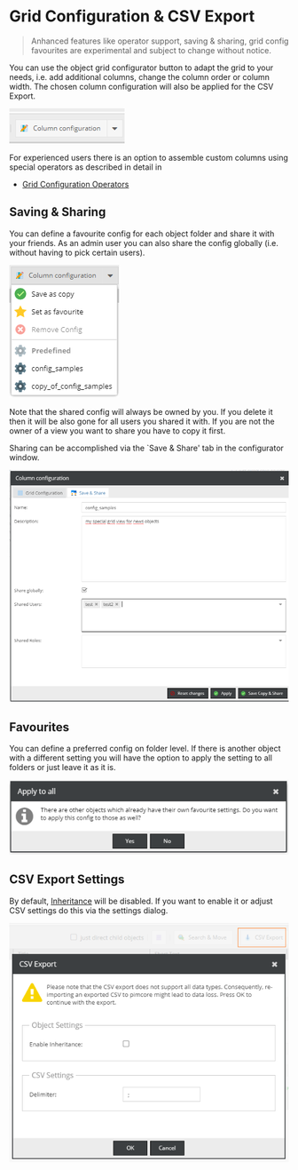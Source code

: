 # Grid Configuration & CSV Export

> Anhanced features like operator support, saving & sharing, grid config favourites are experimental and subject to change without notice. 

You can use the object grid configurator button to adapt the grid to your needs,
i.e. add additional columns, change the column order or column width.
The chosen column configuration will also be applied for the CSV Export.

![Configurator Button](../img/gridconfig/configurator_button.png)

For experienced users there is an option to assemble custom columns using special operators as described in detail in 
* [Grid Configuration Operators](./02_Grid_Configuration_Operators.md)

## Saving & Sharing

You can define a favourite config for each object folder and share it with your friends.
As an admin user you can also share the config globally (i.e. without having to pick certain users).

![Configurator Button Expanded](../img/gridconfig/configurator_button_expanded.png)

Note that the shared config will always be owned by you. If you delete it then it will be also gone for all
users you shared it with. If you are not the owner of a view you want to share you have to copy it first.

Sharing can be accomplished via the `Save & Share' tab in the configurator window.

![Configurator Button Expanded](../img/gridconfig/shared_users.png)

## Favourites

You can define a preferred config on folder level. If there is another object with a different setting you will have the option
to apply the setting to all folders or just leave it as it is.

![Confirm overwrite all](../img/gridconfig/apply_overwrite_all.png)

## CSV Export Settings

By default, [Inheritance](../../Development_Documentation/05_Objects/01_Object_Classes/05_Class_Settings/01_Inheritance.md) will be disabled.
If you want to enable it or adjust CSV settings do this via the settings dialog.

![Configurator Button Expanded](../img/gridconfig/csv_export_settings.png)


